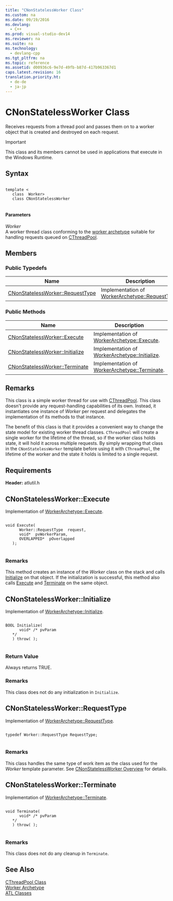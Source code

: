 ```yaml
---
title: "CNonStatelessWorker Class"
ms.custom: na
ms.date: 09/19/2016
ms.devlang: 
  - C++
ms.prod: visual-studio-dev14
ms.reviewer: na
ms.suite: na
ms.technology: 
  - devlang-cpp
ms.tgt_pltfrm: na
ms.topic: reference
ms.assetid: d00936c6-9e7d-49fb-b87d-417b963367d1
caps.latest.revision: 16
translation.priority.ht: 
  - de-de
  - ja-jp
---
```

# CNonStatelessWorker Class
Receives requests from a thread pool and passes them on to a worker object that is created and destroyed on each request.  
  
> [!IMPORTANT]
>  This class and its members cannot be used in applications that execute in the Windows Runtime.  
  
## Syntax  
  
```  
  
template <  
   class  Worker>  
   class CNonStatelessWorker  
  
```  
  
#### Parameters  
 *Worker*  
 A worker thread class conforming to the [worker archetype](../vs140/Worker-Archetype.md) suitable for handling requests queued on [CThreadPool](../vs140/CThreadPool-Class.md).  
  
## Members  
  
### Public Typedefs  
  
|Name|Description|  
|----------|-----------------|  
|[CNonStatelessWorker::RequestType](../vs140/CNonStatelessWorker--RequestType.md)|Implementation of [WorkerArchetype::RequestType](../vs140/WorkerArchetype--RequestType.md).|  
  
### Public Methods  
  
|Name|Description|  
|----------|-----------------|  
|[CNonStatelessWorker::Execute](../vs140/CNonStatelessWorker--Execute.md)|Implementation of [WorkerArchetype::Execute](../vs140/WorkerArchetype--Execute.md).|  
|[CNonStatelessWorker::Initialize](../vs140/CNonStatelessWorker--Initialize.md)|Implementation of [WorkerArchetype::Initialize](../vs140/WorkerArchetype--Initialize.md).|  
|[CNonStatelessWorker::Terminate](../vs140/CNonStatelessWorker--Terminate.md)|Implementation of [WorkerArchetype::Terminate](../vs140/WorkerArchetype--Terminate.md).|  
  
## Remarks  
 This class is a simple worker thread for use with [CThreadPool](../vs140/CThreadPool-Class.md). This class doesn't provide any request-handling capabilities of its own. Instead, it instantiates one instance of *Worker* per request and delegates the implementation of its methods to that instance.  
  
 The benefit of this class is that it provides a convenient way to change the state model for existing worker thread classes. `CThreadPool` will create a single worker for the lifetime of the thread, so if the worker class holds state, it will hold it across multiple requests. By simply wrapping that class in the `CNonStatelessWorker` template before using it with `CThreadPool`, the lifetime of the worker and the state it holds is limited to a single request.  
  
## Requirements  
 **Header:** atlutil.h  
  
##  <a name="cnonstatelessworker__execute"></a>  CNonStatelessWorker::Execute  
 Implementation of [WorkerArchetype::Execute](../vs140/WorkerArchetype--Execute.md).  
  
```  
  
void Execute(  
      Worker::RequestType  request,  
      void*  pvWorkerParam,  
      OVERLAPPED*  pOverlapped  
   );  
  
```  
  
### Remarks  
 This method creates an instance of the *Worker* class on the stack and calls [Initialize](../vs140/WorkerArchetype--Initialize.md) on that object. If the initialization is successful, this method also calls [Execute](../vs140/WorkerArchetype--Execute.md) and [Terminate](../vs140/WorkerArchetype--Terminate.md) on the same object.  
  
##  <a name="cnonstatelessworker__initialize"></a>  CNonStatelessWorker::Initialize  
 Implementation of [WorkerArchetype::Initialize](../vs140/WorkerArchetype--Initialize.md).  
  
```  
  
BOOL Initialize(  
      void* /* pvParam  
   */  
   ) throw( );  
  
```  
  
### Return Value  
 Always returns TRUE.  
  
### Remarks  
 This class does not do any initialization in `Initialize`.  
  
##  <a name="cnonstatelessworker__requesttype"></a>  CNonStatelessWorker::RequestType  
 Implementation of [WorkerArchetype::RequestType](../vs140/WorkerArchetype--RequestType.md).  
  
```  
  
typedef Worker::RequestType RequestType;  
  
```  
  
### Remarks  
 This class handles the same type of work item as the class used for the *Worker* template parameter. See [CNonStatelessWorker Overview](../vs140/CNonStatelessWorker-Class.md) for details.  
  
##  <a name="cnonstatelessworker__terminate"></a>  CNonStatelessWorker::Terminate  
 Implementation of [WorkerArchetype::Terminate](../vs140/WorkerArchetype--Terminate.md).  
  
```  
  
void Terminate(  
      void* /* pvParam  
   */  
   ) throw( );  
  
```  
  
### Remarks  
 This class does not do any cleanup in `Terminate`.  
  
## See Also  
 [CThreadPool Class](../vs140/CThreadPool-Class.md)   
 [Worker Archetype](../vs140/Worker-Archetype.md)   
 [ATL Classes](../vs140/ATL-Classes.md)